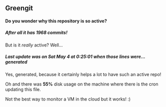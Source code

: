 ## Greengit

#### Do you wonder why this repository is so active?

##### After all it has 1968 commits!

But is it *really* active? Well...

##### Last update was on Sat May 4 at 0:25:01 when those lines were... generated

Yes, generated, because it certainly helps a lot to have such an active repo!

Oh and there was **55%** disk usage on the machine
where there is the cron updating this file.

Not the best way to monitor a VM in the cloud but it works! :)
